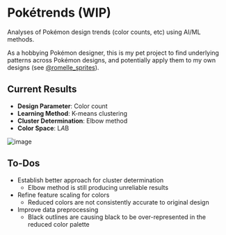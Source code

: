 # Pokétrends (WIP)
Analyses of Pokémon design trends (color counts, etc) using AI/ML methods.

As a hobbying Pokémon designer, this is my pet project to find underlying patterns across Pokémon designs, and potentially apply them to my own designs (see [@romelle_sprites](https://www.instagram.com/romelle_sprites/)).

## Current Results
- **Design Parameter**: Color count
- **Learning Method**: K-means clustering
- **Cluster Determination**: Elbow method
- **Color Space**: L*A*B

![image](https://github.com/user-attachments/assets/96a2c371-d8ad-4531-9020-d58e9cc8c7bb)

## To-Dos
- Establish better approach for cluster determination
  - Elbow method is still producing unreliable results
- Refine feature scaling for colors
  - Reduced colors are not consistently accurate to original design     
- Improve data preprocessing
  - Black outlines are causing black to be over-represented in the reduced color palette
